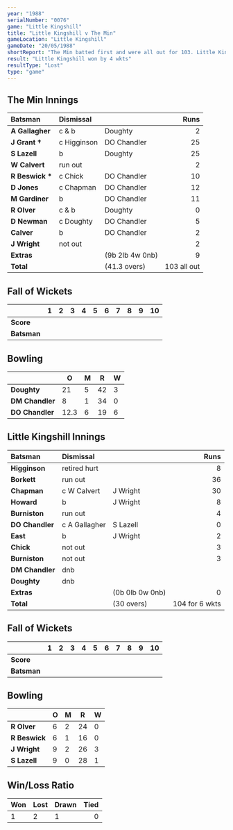 ```yaml
---
year: "1988"
serialNumber: "0076" 
game: "Little Kingshill"
title: "Little Kingshill v The Min"
gameLocation: "Little Kingshill"
gameDate: "20/05/1988"
shortReport: "The Min batted first and were all out for 103. Little Kingshill made 104 for 6 wkts in reply"
result: "Little Kingshill won by 4 wkts"
resultType: "Lost"
type: "game"
---
```


## The Min Innings

| Batsman | Dismissal |  | Runs |
|:---|:---|---|---:|
| **A Gallagher** | c & b | Doughty | 2 | 
| **J Grant &#8224;** | c Higginson | DO Chandler | 25 | 
| **S Lazell** | b | Doughty | 25 | 
| **W Calvert** | run out |  | 2 | 
| **R Beswick &#42;** | c Chick | DO Chandler | 10 | 
| **D Jones** | c Chapman | DO Chandler | 12 | 
| **M Gardiner** | b | DO Chandler | 11 | 
| **R Olver** | c & b | Doughty | 0 | 
| **D Newman** | c Doughty | DO Chandler | 5| 
| **Calver** | b | DO Chandler | 2 | 
| **J Wright** | not out |  | 2 | 
| **Extras** | | (9b 2lb 4w 0nb) | 9 | 
| **Total** | | (41.3 overs) | 103 all out | 

## Fall of Wickets

| | 1 | 2 | 3 | 4 | 5 | 6 | 7 | 8 | 9 | 10 |
|---|:---:|:---:|:---:|:---:|:---:|:---:|:---:|:---:|:---:|:---:|
| **Score** |  |  |  |  |  |  |  |  |  |  |
| **Batsman** |  |  |  |  |  |  |  |  |  |  |

## Bowling

| | O | M | R | W |
|---|---|---|---|---|
| **Doughty** | 21 | 5 | 42 | 3 | 
| **DM Chandler** | 8 | 1 | 34 | 0 | 
| **DO Chandler** | 12.3 | 6 | 19 | 6 | 

## Little Kingshill Innings

| Batsman | Dismissal |  | Runs |
|:---|:---|---|---:|
| **Higginson** | retired hurt |  | 8 | 
| **Borkett** | run out |   | 36 | 
| **Chapman** | c W Calvert | J Wright | 30 | 
| **Howard** | b | J Wright | 8 | 
| **Burniston** | run out |  | 4 | 
| **DO Chandler** | c A Gallagher | S Lazell | 0 |
| **East** | b | J Wright | 2 | 
| **Chick** | not out |  | 3 |
| **Burniston** | not out |  | 3 | 
| **DM Chandler** | dnb |  |  | 
| **Doughty** | dnb |  |  |
| **Extras** | | (0b 0lb 0w 0nb) | 0 | 
| **Total** | | (30 overs) | 104 for 6 wkts | 

## Fall of Wickets

| | 1 | 2 | 3 | 4 | 5 | 6 | 7 | 8 | 9 | 10 |
|---|:---:|:---:|:---:|:---:|:---:|:---:|:---:|:---:|:---:|:---:|
| **Score** |  |  |  |  |  |  |  |  |  |  |
| **Batsman** |  |  |  |  |  |  |  |  |  |  |

## Bowling

| | O | M | R | W |
|---|---|---|---|---|
| **R Olver** | 6 | 2 | 24 | 0 | 
| **R Beswick** | 6 | 1 | 16 | 0 | 
| **J Wright** | 9 | 2 | 26 | 3 | 
| **S Lazell** | 9 | 0 | 28 | 1 | 

## Win/Loss Ratio

| Won | Lost | Drawn | Tied |
|:---|:---|:---|---:|
| 1 | 2 | 1 | 0 |